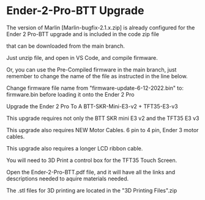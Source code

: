 # Ender-2-Pro-BTT Upgrade

The version of Marlin [Marlin-bugfix-2.1.x.zip] is already configured for the Ender 2 Pro-BTT upgrade and is included in the code zip file

that can be downloaded from the main branch.

Just unzip file, and open in VS Code, and compile firmware.

Or, you can use the Pre-Compiled firmware in the main branch, just remember to change the name of the file as instructed in the line below.

Change firmware file name from "firmware-update-6-12-2022.bin" to: firmware.bin  before loading it onto the Ender 2 Pro

Upgrade the Ender 2 Pro To A BTT-SKR-Mini-E3-v2 + TFT35-E3-v3

This upgrade requires not only the BTT SKR mini E3 v2 and the TFT35 E3 v3

This upgrade also requires NEW Motor Cables. 6 pin to 4 pin, Ender 3 motor cables.

This upgrade also requires a longer LCD ribbon cable.

You will need to 3D Print a control box for the TFT35 Touch Screen.

Open the Ender-2-Pro-BTT.pdf file, and it will have all the links and descriptions needed to aquire materials needed.

The .stl files for 3D printing are located in the "3D Printing Files".zip
